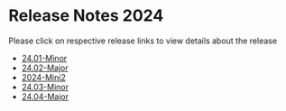Release Notes 2024
==================

Please click on respective release links to view details about the release

- [24.01-Minor](./24.01.html)
- [24.02-Major](./24.02.html)
- [2024-Mini2](./2024-Mini2.html)
- [24.03-Minor](./24.03.html)
- [24.04-Major](./24.04.html)